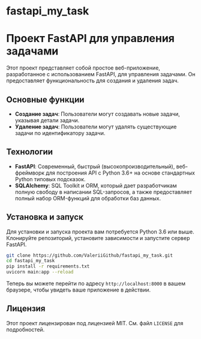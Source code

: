 # fastapi_my_task

# Проект FastAPI для управления задачами

Этот проект представляет собой простое веб-приложение, разработанное с использованием FastAPI, для управления задачами. Он предоставляет функциональность для создания и удаления задач.

## Основные функции

- **Создание задач**: Пользователи могут создавать новые задачи, указывая детали задачи.
- **Удаление задач**: Пользователи могут удалять существующие задачи по идентификатору задачи.

## Технологии

- **FastAPI**: Современный, быстрый (высокопроизводительный), веб-фреймворк для построения API с Python 3.6+ на основе стандартных Python типовых подсказок.
- **SQLAlchemy**: SQL Toolkit и ORM, который дает разработчикам полную свободу в написании SQL-запросов, а также предоставляет полный набор ORM-функций для обработки баз данных.

## Установка и запуск

Для установки и запуска проекта вам потребуется Python 3.6 или выше. Клонируйте репозиторий, установите зависимости и запустите сервер FastAPI.

```bash
git clone https://github.com/ValeriiGithub/fastapi_my_task.git
cd fastapi_my_task
pip install -r requirements.txt
uvicorn main:app --reload
```

Теперь вы можете перейти по адресу `http://localhost:8000` в вашем браузере, чтобы увидеть ваше приложение в действии.

## Лицензия

Этот проект лицензирован под лицензией MIT. См. файл `LICENSE` для подробностей.
